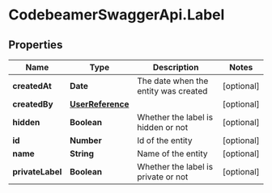 # CodebeamerSwaggerApi.Label

## Properties
Name | Type | Description | Notes
------------ | ------------- | ------------- | -------------
**createdAt** | **Date** | The date when the entity was created | [optional] 
**createdBy** | [**UserReference**](UserReference.md) |  | [optional] 
**hidden** | **Boolean** | Whether the label is hidden or not | [optional] 
**id** | **Number** | Id of the entity | [optional] 
**name** | **String** | Name of the entity | [optional] 
**privateLabel** | **Boolean** | Whether the label is private or not | [optional] 
